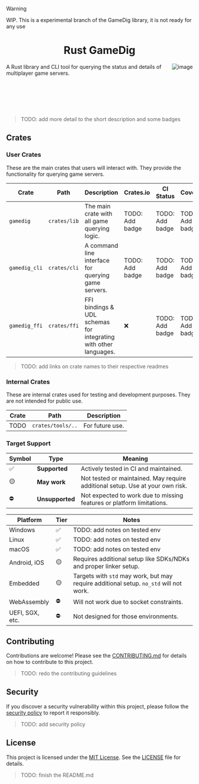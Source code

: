 > [!WARNING]  
> WIP. This is a experimental branch of the GameDig library, it is not ready for any use

<h1 align="center">Rust GameDig</h1>


<img align="right" src="https://github.com/user-attachments/assets/179d72f8-0c1f-4034-9852-b725254ece53" alt="image" />


A Rust library and CLI tool for querying the status and details of multiplayer game servers. 

&nbsp;

&nbsp;

&nbsp;


> TODO: add more detail to the short description and some badges

## Crates

### User Crates

These are the main crates that users will interact with. They provide the functionality for querying game servers.

| Crate         | Path         | Description                                                      | Crates.io       | CI Status       | Coverage        |
| ------------- | ------------ | ---------------------------------------------------------------- | --------------- | --------------- | --------------- |
| `gamedig`     | `crates/lib` | The main crate with all game querying logic.                     | TODO: Add badge | TODO: Add badge | TODO: Add badge |
| `gamedig_cli` | `crates/cli` | A command line interface for querying game servers.              | TODO: Add badge | TODO: Add badge | TODO: Add badge |
| `gamedig_ffi` | `crates/ffi` | FFI bindings & UDL schemas for integrating with other languages. | ❌              | TODO: Add badge | TODO: Add badge |

> TODO: add links on crate names to their respective readmes

### Internal Crates

These are internal crates used for testing and development purposes. They are not intended for public use.

| Crate | Path              | Description     |
| ----- | ----------------- | --------------- |
| TODO  | `crates/tools/..` | For future use. |

### Target Support

| Symbol | Type            | Meaning                                                                       |
| ------ | --------------- | ----------------------------------------------------------------------------- |
| ✅     | **Supported**   | Actively tested in CI and maintained.                                         |
| 🟡     | **May work**    | Not tested or maintained. May require additional setup. Use at your own risk. |
| ⛔     | **Unsupported** | Not expected to work due to missing features or platform limitations.         |

| Platform        | Tier | Notes                                                                                  |
| --------------- | ---- | -------------------------------------------------------------------------------------- |
| Windows         | ✅   | TODO: add notes on tested env                                                          |
| Linux           | ✅   | TODO: add notes on tested env                                                          |
| macOS           | ✅   | TODO: add notes on tested env                                                          |
| Android, iOS    | 🟡   | Requires additional setup like SDKs/NDKs and proper linker setup.                      |
| Embedded        | 🟡   | Targets with `std` may work, but may require additional setup. `no_std` will not work. |
| WebAssembly     | ⛔   | Will not work due to socket constraints.                                               |
| UEFI, SGX, etc. | ⛔   | Not designed for those environments.                                                   |

## Contributing

Contributions are welcome! Please see the [CONTRIBUTING.md](./CONTRIBUTING.md) for details on how to contribute to this project.

> TODO: redo the contributing guidelines

## Security

If you discover a security vulnerability within this project, please follow the [security policy](./SECURITY.md) to report it responsibly.

> TODO: add security policy

## License

This project is licensed under the [MIT License](./LICENSE). See the [LICENSE](./LICENSE) file for details.

> TODO: finish the README.md
